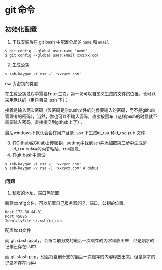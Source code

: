 # git 命令

## 初始化配置

1. 下载安装后在 git bash 中配置全局的 `name` 和 `email`

~~~
$ git config --global user.name "name"
$ git config --global user.email xxx@xx.com
~~~

2. 生成公钥

~~~
$ ssh-keygen -t rsa -C 'xxx@xx.com'
~~~

rsa 为密钥的类型

在生成公钥过程中需要Enter三次，第一次可以自定义生成的文件的位置，也可以采用默认的（用户目录 .ssh 下）；

接着是输入两次密码（该密码是你push文件的时候要输入的密码，而不是github管理者的密码），当然，你也可以不输入密码，直接按回车（这样push的时候就不需要输入密码，直接提交到github上了）；

最后windows下默认会会在用户目录 .ssh 下生成id_rsa 和id_rsa.pub 文件

3. 在Github或Gitlab上传密钥，setting中找到ssh并添加把第二步中生成的id_rsa.pub中的内容粘贴，title随意。
4. 在git bash中测试

~~~
$ ssh-keygen -t rsa -C 'xxx@xx.com'
$ ssh-keygen -v rsa -C 'xxx@xx.com' # debug
~~~

### 问题

1. 私服的地址、端口等配置

新建config文件，可以配置自己服务器的IP、端口、公钥的位置。

~~~
Host 172.30.64.81
Port 45685
IdentityFile ~/.ssh/id_rsa
~~~

配置host文件







而 git stash apply，会将当前分支的最后一次缓存的内容释放出来，但是刚才的记录还存在list中

而 git stash pop，也会将当前分支的最后一次缓存的内容释放出来，但是刚才的记录不存在list中











































